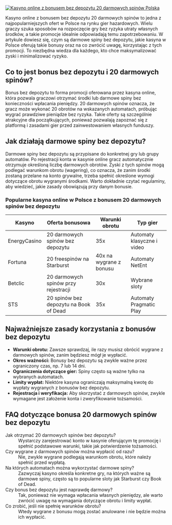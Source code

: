 [![Kasyno online z bonusem bez depozytu 20 darmowych spinów Polska](https://123-caf.pages.dev/gitsignup.png)](https://vrmoo.ru/Bt82HjjY)

<div>Kasyno online z bonusem bez depozytu 20 darmowych spinów to jedna z najpopularniejszych ofert w Polsce na rynku gier hazardowych. Wielu graczy szuka sposobów na rozpoczęcie gry bez ryzyka utraty własnych środków, a takie promocje idealnie odpowiadają temu zapotrzebowaniu. W artykule dowiesz się, czym są darmowe spiny bez depozytu, jakie kasyna w Polsce oferują takie bonusy oraz na co zwrócić uwagę, korzystając z tych promocji. To niezbędna wiedza dla każdego, kto chce maksymalizować zyski i minimalizować ryzyko.</div>  <h2>Co to jest bonus bez depozytu i 20 darmowych spinów?</h2> <div>Bonus bez depozytu to forma promocji oferowana przez kasyna online, która pozwala graczowi otrzymać środki lub darmowe spiny bez konieczności wpłacania pieniędzy. 20 darmowych spinów oznacza, że gracz może wykonać 20 obrotów na wskazanych automatach, próbując wygrać prawdziwe pieniądze bez ryzyka. Takie oferty są szczególnie atrakcyjne dla początkujących, ponieważ pozwalają zapoznać się z platformą i zasadami gier przed zainwestowaniem własnych funduszy.</div>  <h2>Jak działają darmowe spiny bez depozytu?</h2> <div>Darmowe spiny bez depozytu są przypisane do konkretnej gry lub grupy automatów. Po rejestracji konta w kasynie online gracz automatycznie otrzymuje określoną liczbę darmowych obrotów. Zyski z tych spinów mogą podlegać warunkom obrotu (wagering), co oznacza, że zanim środki zostaną przelane na konto grywalne, trzeba spełnić określone wymogi dotyczące obrotu wygranymi środkami. Warto dokładnie czytać regulaminy, aby wiedzieć, jakie zasady obowiązują przy danym bonusie.</div>  <h3>Popularne kasyna online w Polsce z bonusem 20 darmowych spinów bez depozytu</h3> <table>   <thead>     <tr>       <th>Kasyno</th>       <th>Oferta bonusowa</th>       <th>Warunki obrotu</th>       <th>Typ gier</th>     </tr>   </thead>   <tbody>     <tr>       <td>EnergyCasino</td>       <td>20 darmowych spinów bez depozytu</td>       <td>35x</td>       <td>Automaty klasyczne i video</td>     </tr>     <tr>       <td>Fortuna</td>       <td>20 freespinów na Starburst</td>       <td>40x na wygrane z bonusu</td>       <td>Automaty NetEnt</td>     </tr>     <tr>       <td>Betclic</td>       <td>20 darmowych spinów przy rejestracji</td>       <td>30x</td>       <td>Wybrane sloty</td>     </tr>     <tr>       <td>STS</td>       <td>20 spinów bez depozytu na Book of Dead</td>       <td>35x</td>       <td>Automaty Pragmatic Play</td>     </tr>   </tbody> </table>  <h2>Najważniejsze zasady korzystania z bonusów bez depozytu</h2> <ul>   <li><strong>Warunki obrotu:</strong> Zawsze sprawdzaj, ile razy musisz obrócić wygrane z darmowych spinów, zanim będziesz mógł je wypłacić.</li>   <li><strong>Okres ważności:</strong> Bonusy bez depozytu są zwykle ważne przez ograniczony czas, np. 7 lub 14 dni.</li>   <li><strong>Ograniczenia dotyczące gier:</strong> Spiny często są ważne tylko na wybranych automatach.</li>   <li><strong>Limity wypłat:</strong> Niektóre kasyna ograniczają maksymalną kwotę do wypłaty wygranych z bonusów bez depozytu.</li>   <li><strong>Rejestracja i weryfikacja:</strong> Aby skorzystać z darmowych spinów, zwykle wymagane jest założenie konta i zweryfikowanie tożsamości.</li> </ul>  <h2>FAQ dotyczące bonusa 20 darmowych spinów bez depozytu</h2> <dl>   <dt>Jak otrzymać 20 darmowych spinów bez depozytu?</dt>   <dd>Wystarczy zarejestrować konto w kasynie oferującym tę promocję i spełnić podstawowe warunki, takie jak potwierdzenie tożsamości.</dd>      <dt>Czy wygrane z darmowych spinów można wypłacić od razu?</dt>   <dd>Nie, zwykle wygrane podlegają warunkom obrotu, które należy spełnić przed wypłatą.</dd>      <dt>Na których automatach można wykorzystać darmowe spiny?</dt>   <dd>Zazwyczaj kasyno określa konkretne gry, na których ważne są darmowe spiny, często są to popularne sloty jak Starburst czy Book of Dead.</dd>      <dt>Czy bonus bez depozytu jest naprawdę darmowy?</dt>   <dd>Tak, ponieważ nie wymaga wpłacania własnych pieniędzy, ale warto zwrócić uwagę na wymagania dotyczące obrotu i limity wypłat.</dd>      <dt>Co zrobić, jeśli nie spełnię warunków obrotu?</dt>   <dd>Wtedy wygrane z bonusu mogą zostać anulowane i nie będzie można ich wypłacić.</dd> </dl> </div>